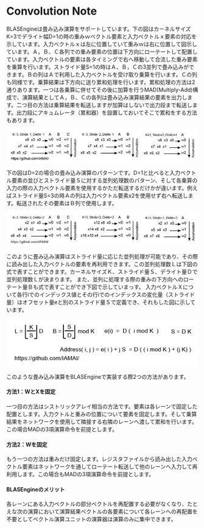 # Convolution Note

BLASEngineは畳み込み演算をサポートしています。下の図はカーネルサイズK=3でデライト幅D=1の時の重みｗベクトル要素と入力ベクトルｘ要素の対応を示しています。入力ベクトルｘは左に位置していて重みｗは右に位置して図示しています。Ａ，Ｂ、Ｃ各列での重み要素の位置は下方向にローテートして配置しています。入力ベクトルの要素は各タイミングで右へ移動して合流した重み要素を乗算を行います。ストライド量S=1の時はＡ、Ｂ，Ｃの3並列で畳み込みができます。Ｂの列はＡで利用した入力ベクトルを受け取り乗算を行います。Ｃの列も同様です。乗算結果は下方向に送り累和処理を行います。累和処理の方法は2通りあります。一つは各乗算に併せてその後に加算を行うMAD(Multiply-Add)構成で、演算結果としてＡ，Ｂ、Ｃの各列は畳み込み演算結果の要素を出力します。二つ目の方法は乗算結果を転送しますが加算はしないで出力段まで転送します。出力段にアキュムレータ（累和器）を設置しておいてそこで累和をする方法もあります。


<div align="center">
  <img src="https://github.com/IAMAl/BLASEngine/blob/main/notes/ExecConcept/1DConvK3D1.png"
       alt="HTML image alt text"
       title="1D Convolution (K=3, Delite=1)"
       width="700px"
  />
</div>


下の図はD=2の場合の畳み込み演算のパターンです。D=1と比べると入力ベクトル要素の並びとストライド量Ｓに対する並列処理数のパターン、そして各乗算の入力の際の入力ベクトル要素を使用するかただ転送するだけかが違います。例えばストライド量S=3の時Ａの列は入力ベクトル要素x2を使用せず右へ転送します。転送されたその要素はＢ列で使用します。


<div align="center">
  <img src="https://github.com/IAMAl/BLASEngine/blob/main/notes/ExecConcept/1DConvK3D2.png"
       alt="HTML image alt text"
       title="1D Convolution (K=3, Delite=2)"
       width="700px"
  />
</div>


このように畳み込み演算はストライド量に応じた並列処理が可能であり、その際に読み出した入力ベクトルの要素を再利用できます。この並列処理数Ｌは下図の式で表すことができます。カーネルサイズＫ、ストライド量Ｓ、デライト量Ｄで並列処理数Ｌが決まります。
また、並列に処理する際の重みの下方向へのローテート量Ｂも式で表すことができ下図で示していまっす。
入力ベクトルＸについて各行iでのインデックス値とその行iでのインデックスの変化量（ストライド量）はオフセット量eと別のストライド量Ｓで定義でき、それもした図に示しています。


<div align="center">
  <img src="https://github.com/IAMAl/BLASEngine/blob/main/notes/ExecConcept/ConvConfigParams.png"
       alt="HTML image alt text"
       title="Parameters for Convolution"
       width="550px"
  />
</div>


このような畳み込み演算をBLASEngineで実装する際2つの方法があります。


#### 方法1：WとXを固定

一つ目の方法はシストリックアレイ相当の方法です。要素は各レーンで固定した配置とします。入力クトルと重みの位置について要素を固定します。そして乗算結果をネットワークを使用して隣接する右隣のレーンへ渡して累和を行います。この場合MADの3項演算命令を前提とします。


#### 方法2：Wを固定

もう一つの方法は重みだけ固定します。レジスタファイルから読み出した入力ベクトル要素はネットワークを通してローテート転送して他のレーンへ入力して再利用します。この場合もMADの3項演算命令を前提とします。


#### BLASEngineのメリット

各レーンにある入力ベクトルの部分ベクトルを再配置する必要がなくなり、たとえな次の演算において演算結果ベクトルの各要素について各レーンへの再配置を不要としてベクトル演算ユニットの演算器は演算のみに集中できます。